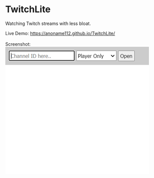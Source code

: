 # TwitchLite
Watching Twitch streams with less bloat.

Live Demo: https://anoname112.github.io/TwitchLite/
<br /><br />
Screenshot:
<br />
<a href="https://anoname112.github.io/TwitchLite/">
   <img src="https://raw.githubusercontent.com/Anoname112/TwitchLite/main/ss.png" title="TwitchLite">
</a>
